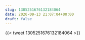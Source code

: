 ```yaml
---
slug: 1305251676132184064
date: 2020-09-13 21:07:04+00:00
draft: false
---
```


{{< tweet 1305251676132184064 >}}
